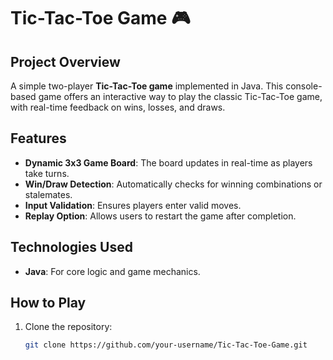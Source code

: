 # Tic-Tac-Toe Game 🎮

## Project Overview
A simple two-player **Tic-Tac-Toe game** implemented in Java. This console-based game offers an interactive way to play the classic Tic-Tac-Toe game, with real-time feedback on wins, losses, and draws.

## Features
- **Dynamic 3x3 Game Board**: The board updates in real-time as players take turns.
- **Win/Draw Detection**: Automatically checks for winning combinations or stalemates.
- **Input Validation**: Ensures players enter valid moves.
- **Replay Option**: Allows users to restart the game after completion.

## Technologies Used
- **Java**: For core logic and game mechanics.

## How to Play
1. Clone the repository:
   ```bash
   git clone https://github.com/your-username/Tic-Tac-Toe-Game.git

